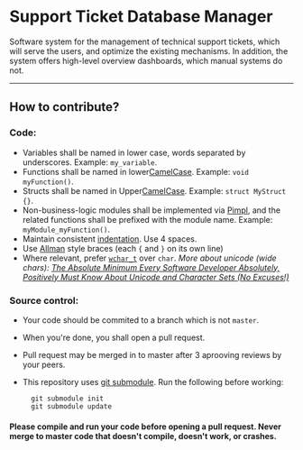 # Support Ticket Database Manager

Software system for the management of technical support tickets, which will serve the users, and optimize the existing mechanisms.
In addition, the system offers high-level overview dashboards, which manual systems do not.

---

## How to contribute?

### Code:

- Variables shall be named in lower case, words separated by underscores. Example: `my_variable`.
- Functions shall be named in lower[CamelCase](https://en.wikipedia.org/wiki/Camel_case). Example: `void myFunction()`.
- Structs shall be named in Upper[CamelCase](https://en.wikipedia.org/wiki/Camel_case). Example: `struct MyStruct {}`.
- Non-business-logic modules shall be implemented via [Pimpl](https://en.wikipedia.org/wiki/Opaque_pointer), and the related functions shall be prefixed with the module name. Example: `myModule_myFunction()`.
- Maintain consistent [indentation](https://en.wikipedia.org/wiki/Indentation_(typesetting)). Use 4 spaces.
- Use [Allman](https://en.wikipedia.org/wiki/Indentation_style#Allman_style) style braces (each `{` and `}` on its own line)
- Where relevant, prefer [`wchar_t`](https://en.wikibooks.org/wiki/C_Programming/wchar.h) over `char`. _More about unicode (wide chars): [The Absolute Minimum Every Software Developer Absolutely, Positively Must Know About Unicode and Character Sets (No Excuses!)](https://www.joelonsoftware.com/2003/10/08/the-absolute-minimum-every-software-developer-absolutely-positively-must-know-about-unicode-and-character-sets-no-excuses/)_

### Source control:

- Your code should be commited to a branch which is not `master`.
- When you're done, you shall open a pull request.
- Pull request may be merged in to master after 3 aprooving reviews by your peers.
- This repository uses [git submodule](https://git-scm.com/book/en/v2/Git-Tools-Submodules).
Run the following before working:

        git submodule init
        git submodule update

#### Please compile and run your code before opening a pull request. Never merge to master code that doesn't compile, doesn't work, or crashes.
